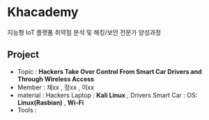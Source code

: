 # Khacademy
지능형 IoT 플랫폼 취약점 분석 및 해킹/보안 전문가 양성과정

## Project
*  Topic : **Hackers Take Over Control From Smart Car Drivers and Through Wireless Access**
*  Member : 채xx , 정xx , 이xx
* material : Hackers Laptop : **Kali Linux** , Drivers Smart Car : OS: **Linux(Rasbian)** , **Wi-Fi**
*  Tools :
